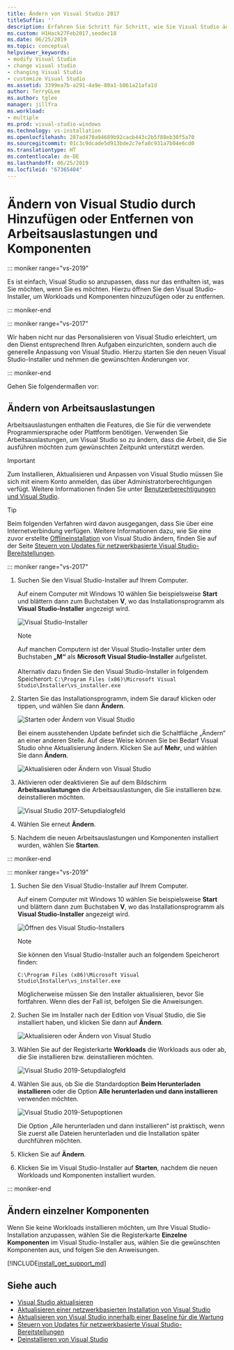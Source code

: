 ```yaml
---
title: Ändern von Visual Studio 2017
titleSuffix: ''
description: Erfahren Sie Schritt für Schritt, wie Sie Visual Studio ändern.
ms.custom: H1Hack27Feb2017,seodec18
ms.date: 06/25/2019
ms.topic: conceptual
helpviewer_keywords:
- modify Visual Studio
- change visual studio
- changing Visual Studio
- customize Visual Studio
ms.assetid: 3399ea7b-a291-4a9e-80a1-b861a21afa1d
author: TerryGLee
ms.author: tglee
manager: jillfra
ms.workload:
- multiple
ms.prod: visual-studio-windows
ms.technology: vs-installation
ms.openlocfilehash: 287ad470a94689b92cacb443c2b5f88eb30f5a70
ms.sourcegitcommit: 01c3c9dcade5d913bde2c7efa8c931a7b04e6cd0
ms.translationtype: HT
ms.contentlocale: de-DE
ms.lasthandoff: 06/25/2019
ms.locfileid: "67365404"
---
```

# <a name="modify-visual-studio-by-adding-or-removing-workloads-and-components"></a>Ändern von Visual Studio durch Hinzufügen oder Entfernen von Arbeitsauslastungen und Komponenten

::: moniker range="vs-2019"

Es ist einfach, Visual Studio so anzupassen, dass nur das enthalten ist, was Sie möchten, wenn Sie es möchten. Hierzu öffnen Sie den Visual Studio-Installer, um Workloads und Komponenten hinzuzufügen oder zu entfernen.

::: moniker-end

::: moniker range="vs-2017"

Wir haben nicht nur das Personalisieren von Visual Studio erleichtert, um den Dienst entsprechend Ihren Aufgaben einzurichten, sondern auch die generelle Anpassung von Visual Studio. Hierzu starten Sie den neuen Visual Studio-Installer und nehmen die gewünschten Änderungen vor.

::: moniker-end

Gehen Sie folgendermaßen vor:

## <a name="modify-workloads"></a>Ändern von Arbeitsauslastungen

 Arbeitsauslastungen enthalten die Features, die Sie für die verwendete Programmiersprache oder Plattform benötigen. Verwenden Sie Arbeitsauslastungen, um Visual Studio so zu ändern, dass die Arbeit, die Sie ausführen möchten zum gewünschten Zeitpunkt unterstützt werden.

>[!IMPORTANT]
>Zum Installieren, Aktualisieren und Anpassen von Visual Studio müssen Sie sich mit einem Konto anmelden, das über Administratorberechtigungen verfügt. Weitere Informationen finden Sie unter [Benutzerberechtigungen und Visual Studio](../ide/user-permissions-and-visual-studio.md).

>[!TIP]
> Beim folgenden Verfahren wird davon ausgegangen, dass Sie über eine Internetverbindung verfügen. Weitere Informationen dazu, wie Sie eine zuvor erstellte [Offlineinstallation](create-an-offline-installation-of-visual-studio.md) von Visual Studio ändern, finden Sie auf der Seite [Steuern von Updates für netzwerkbasierte Visual Studio-Bereitstellungen](controlling-updates-to-visual-studio-deployments.md).

::: moniker range="vs-2017"

1. Suchen Sie den Visual Studio-Installer auf Ihrem Computer.

     Auf einem Computer mit Windows 10 wählen Sie beispielsweise **Start** und blättern dann zum Buchstaben **V**, wo das Installationsprogramm als **Visual Studio-Installer** angezeigt wird.

     ![Visual Studio-Installer](media/vs2017-locate-the-visual-studio-installer.PNG "Suchen des Microsoft Visual Studio-Installers")

     >[!NOTE]
     >Auf manchen Computern ist der Visual Studio-Installer unter dem Buchstaben **„M“** als **Microsoft Visual Studio-Installer** aufgelistet.<br/><br/> Alternativ dazu finden Sie den Visual Studio-Installer in folgendem Speicherort: `C:\Program Files (x86)\Microsoft Visual Studio\Installer\vs_installer.exe`

1. Starten Sie das Installationsprogramm, indem Sie darauf klicken oder tippen, und wählen Sie dann **Ändern**.

     ![Starten oder Ändern von Visual Studio](media/modify-visual-studio.png "Ändern von Visual Studio 2017")

     Bei einem ausstehenden Update befindet sich die Schaltfläche „Ändern“ an einer anderen Stelle. Auf diese Weise können Sie bei Bedarf Visual Studio ohne Aktualisierung ändern. Klicken Sie auf **Mehr**, und wählen Sie dann **Ändern**.

     ![Aktualisieren oder Ändern von Visual Studio](media/modify-or-update-visual-studio.png "Aktualisieren oder Ändern von Visual Studio 2017")

1. Aktivieren oder deaktivieren Sie auf dem Bildschirm **Arbeitsauslastungen** die Arbeitsauslastungen, die Sie installieren bzw. deinstallieren möchten.

    ![Visual Studio 2017-Setupdialogfeld](media/vs2017-modify-workloads.PNG "Auswählen einer Arbeitsauslastung in Visual Studio 2017")

1. Wählen Sie erneut **Ändern**.

1. Nachdem die neuen Arbeitsauslastungen und Komponenten installiert wurden, wählen Sie **Starten**.

::: moniker-end

::: moniker range="vs-2019"

1. Suchen Sie den Visual Studio-Installer auf Ihrem Computer.

     Auf einem Computer mit Windows 10 wählen Sie beispielsweise **Start** und blättern dann zum Buchstaben **V**, wo das Installationsprogramm als **Visual Studio-Installer** angezeigt wird.

     ![Öffnen des Visual Studio-Installers](media/vs2019-visual-studio-installer.png "Öffnen des Visual Studio-Installers")

     > [!NOTE]
     > Sie können den Visual Studio-Installer auch an folgendem Speicherort finden:
     >
     > `C:\Program Files (x86)\Microsoft Visual Studio\Installer\vs_installer.exe`

    Möglicherweise müssen Sie den Installer aktualisieren, bevor Sie fortfahren. Wenn dies der Fall ist, befolgen Sie die Anweisungen.

1. Suchen Sie im Installer nach der Edition von Visual Studio, die Sie installiert haben, und klicken Sie dann auf **Ändern**.

     ![Aktualisieren oder Ändern von Visual Studio](media/vs-2019/vs-installer-modify.png "Aktualisieren oder Ändern von Visual Studio 2017")

1. Wählen Sie auf der Registerkarte **Workloads** die Workloads aus oder ab, die Sie installieren bzw. deinstallieren möchten.

    ![Visual Studio 2019-Setupdialogfeld](media/vs-2019/vs-installer-modify-workloads.png "Auswählen einer Workload in Visual Studio 2019")

1. Wählen Sie aus, ob Sie die Standardoption **Beim Herunterladen installieren** oder die Option **Alle herunterladen und dann installieren** verwenden möchten.

    ![Visual Studio 2019-Setupoptionen](media/vs-2019/vs-installer-choose-install-or-download.png "Auswählen von „Beim Herunterladen installieren“ oder „Alle herunterladen und dann installieren“")

    Die Option „Alle herunterladen und dann installieren“ ist praktisch, wenn Sie zuerst alle Dateien herunterladen und die Installation später durchführen möchten.

1. Klicken Sie auf **Ändern**.

1. Klicken Sie im Visual Studio-Installer auf **Starten**, nachdem die neuen Workloads und Komponenten installiert wurden.

::: moniker-end

## <a name="modify-individual-components"></a>Ändern einzelner Komponenten

Wenn Sie keine Workloads installieren möchten, um Ihre Visual Studio-Installation anzupassen, wählen Sie die Registerkarte **Einzelne Komponenten** im Visual Studio-Installer aus, wählen Sie die gewünschten Komponenten aus, und folgen Sie den Anweisungen.

[!INCLUDE[install_get_support_md](includes/install_get_support_md.md)]

## <a name="see-also"></a>Siehe auch

* [Visual Studio aktualisieren](update-visual-studio.md)
* [Aktualisieren einer netzwerkbasierten Installation von Visual Studio](update-a-network-installation-of-visual-studio.md)
* [Aktualisieren von Visual Studio innerhalb einer Baseline für die Wartung](update-servicing-baseline.md)
* [Steuern von Updates für netzwerkbasierte Visual Studio-Bereitstellungen](controlling-updates-to-visual-studio-deployments.md)
* [Deinstallieren von Visual Studio](uninstall-visual-studio.md)
